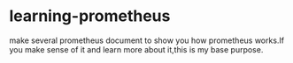 # learning-prometheus
make several prometheus document to show you how prometheus works.If you make sense of it and learn more about it,this is my base purpose.
